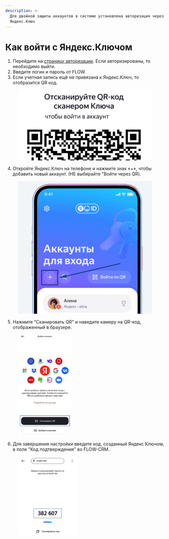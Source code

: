 ```yaml
---
description: >-
  Для двойной защиты аккаунтов в системе установлена авторизация через
  Яндекс.Ключ
---
```


# Как войти с Яндекс.Ключом

1. Перейдите на [страницу авторизации](https://web.flow-crm.study/Account/Login1FA). Если авторизированы, то необходимо выйти.
2. Введите логин и пароль от FLOW.
3. Если учетная запись ещё не привязана к Яндекс.Ключ, то отобразится QR код.

<figure><img src="../.gitbook/assets/image (111).png" alt="" width="563"><figcaption></figcaption></figure>

4. Откройте Яндекс.Ключ на телефоне и нажмите знак «+», чтобы добавить новый аккаунт. (НЕ выбирайте "Войти через QR).

<figure><img src="../.gitbook/assets/image (109).png" alt=""><figcaption></figcaption></figure>

5. Нажмите "Сканировать QR" и наведите камеру на QR-код, отображенный в браузере.

<figure><img src="../.gitbook/assets/image (112).png" alt="" width="170"><figcaption></figcaption></figure>

6. Для завершения настройки введите код, созданный Яндекс Ключом, в поле "Код подтверждения" во FLOW-CRM.

<figure><img src="../.gitbook/assets/image (114).png" alt="" width="188"><figcaption></figcaption></figure>

